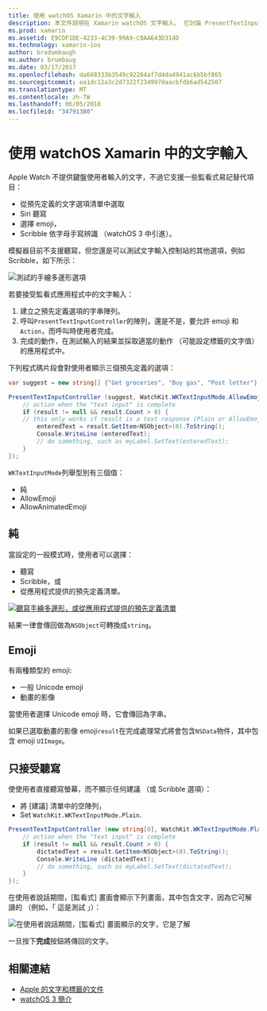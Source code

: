 ```yaml
---
title: 使用 watchOS Xamarin 中的文字輸入
description: 本文件說明在 Xamarin watchOS 文字輸入。 它討論 PresentTextInputController 方法、 徒手畫、 純文字、 emojis，以及聽寫。
ms.prod: xamarin
ms.assetid: E9CDF1DE-4233-4C39-99A9-C0AA643D314D
ms.technology: xamarin-ios
author: bradumbaugh
ms.author: brumbaug
ms.date: 03/17/2017
ms.openlocfilehash: da668333b3549c92264af7d4da4941ac6b5bf865
ms.sourcegitcommit: ea1dc12a3c2d7322f234997daacbfdb6ad542507
ms.translationtype: MT
ms.contentlocale: zh-TW
ms.lasthandoff: 06/05/2018
ms.locfileid: "34791380"
---
```

# <a name="working-with-watchos-text-input-in-xamarin"></a>使用 watchOS Xamarin 中的文字輸入

Apple Watch 不提供鍵盤使用者輸入的文字，不過它支援一些監看式易記替代項目：

- 從預先定義的文字選項清單中選取
- Siri 聽寫
- 選擇 emoji，
- Scribble 依字母手寫辨識 （watchOS 3 中引進）。

模擬器目前不支援聽寫，但您還是可以測試文字輸入控制站的其他選項，例如 Scribble，如下所示：

![](text-input-images/textinput-sml.png "測試的手繪多邊形選項")

若要接受監看式應用程式中的文字輸入：

1. 建立之預先定義選項的字串陣列。
2. 呼叫`PresentTextInputController`的陣列，還是不是，要允許 emoji 和`Action`，而呼叫時使用者完成。
3. 完成的動作，在測試輸入的結果並採取適當的動作 （可能設定標籤的文字值） 的應用程式中。

下列程式碼片段會對使用者顯示三個預先定義的選項：

```csharp
var suggest = new string[] {"Get groceries", "Buy gas", "Post letter"};

PresentTextInputController (suggest, WatchKit.WKTextInputMode.AllowEmoji, (result) => {
    // action when the "text input" is complete
    if (result != null && result.Count > 0) {
    // this only works if result is a text response (Plain or AllowEmoji)
        enteredText = result.GetItem<NSObject>(0).ToString();
        Console.WriteLine (enteredText);
        // do something, such as myLabel.SetText(enteredText);
    }
});
```

`WKTextInputMode`列舉型別有三個值：

- 純
- AllowEmoji
- AllowAnimatedEmoji

## <a name="plain"></a>純

當設定的一般模式時，使用者可以選擇：

- 聽寫
- Scribble，或
- 從應用程式提供的預先定義清單。

[![](text-input-images/plain-scribble-sml.png "聽寫手繪多邊形，或從應用程式提供的預先定義清單")](text-input-images/plain-scribble.png#lightbox)

結果一律會傳回做為`NSObject`可轉換成`string`。

## <a name="emoji"></a>Emoji

有兩種類型的 emoji:

- 一般 Unicode emoji
- 動畫的影像

當使用者選擇 Unicode emoji 時，它會傳回為字串。

如果已選取動畫的影像 emoji`result`在完成處理常式將會包含`NSData`物件，其中包含 emoji `UIImage`。

## <a name="accepting-dictation-only"></a>只接受聽寫

使使用者直接聽寫螢幕，而不顯示任何建議 （或 Scribble 選項）：

- 將 [建議] 清單中的空陣列，
- Set `WatchKit.WKTextInputMode.Plain`.

```csharp
PresentTextInputController (new string[0], WatchKit.WKTextInputMode.Plain, (result) => {
    // action when the "text input" is complete
    if (result != null && result.Count > 0) {
        dictatedText = result.GetItem<NSObject>(0).ToString();
        Console.WriteLine (dictatedText);
        // do something, such as myLabel.SetText(dictatedText);
    }
});
```

在使用者說話期間，[監看式] 畫面會顯示下列畫面，其中包含文字，因為它可解讀的 （例如，「 這是測試 」）：

![](text-input-images/dictation.png "在使用者說話期間，[監看式] 畫面顯示的文字，它是了解")

一旦按下**完成**按鈕將傳回的文字。



## <a name="related-links"></a>相關連結

- [Apple 的文字和標籤的文件](https://developer.apple.com/library/ios/documentation/General/Conceptual/WatchKitProgrammingGuide/TextandLabels.html)
- [watchOS 3 簡介](~/ios/watchos/platform/introduction-to-watchos3/index.md)

